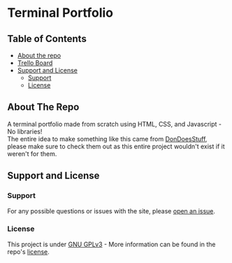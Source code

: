 # Terminal Portfolio

## Table of Contents
- [About the repo](#about-the-repo)
- [Trello Board](#trello-board)
- [Support and License](#support-and-license)
    - [Support](#support)
    - [License](#license)

## About The Repo
A terminal portfolio made from scratch using HTML, CSS, and Javascript - No libraries! \
The entire idea to make something like this came from [DonDoesStuff](https://github.com/DonDoesStuff), please make sure to check them out as this entire project wouldn't exist if it weren't for them.

## Support and License
### Support
For any possible questions or issues with the site, please [open an issue](https://github.com/Vumacc/Terminal-Portfolio/issues).
### License
This project is under [GNU GPLv3](https://www.gnu.org/licenses/gpl-3.0.en.html) - More information can be found in the repo's [license](https://github.com/Vumacc/Terminal-Portfolio/blob/main/LICENSE).
